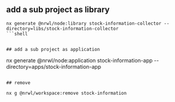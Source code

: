 ## add a sub project as library

```
nx generate @nrwl/node:library stock-information-collector --directory=libs/stock-information-collector
```shell


## add a sub project as application

```
nx generate @nrwl/node:application stock-information-app --directory=apps/stock-information-app
```shell

## remove

nx g @nrwl/workspace:remove stock-information